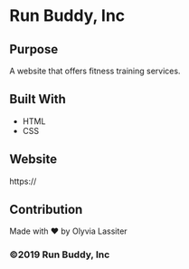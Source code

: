 # Run Buddy, Inc

## Purpose
A website that offers fitness training services.

## Built With
* HTML
* CSS

## Website
https://

## Contribution
Made with ❤️ by Olyvia Lassiter

### ©️2019 Run Buddy, Inc 
